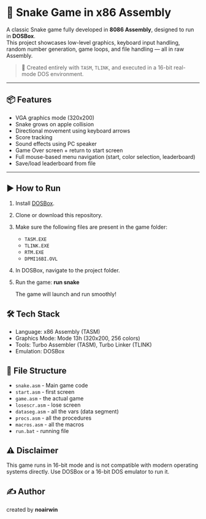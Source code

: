 # 🐍 Snake Game in x86 Assembly

A classic Snake game fully developed in **8086 Assembly**, designed to run in **DOSBox**.  
This project showcases low-level graphics, keyboard input handling, random number generation, game loops, and file handling — all in raw Assembly.

> 🔧 Created entirely with `TASM`, `TLINK`, and executed in a 16-bit real-mode DOS environment.

---

## 📦 Features

- VGA graphics mode (320x200)
- Snake grows on apple collision
- Directional movement using keyboard arrows
- Score tracking
- Sound effects using PC speaker
- Game Over screen + return to start screen
- Full mouse-based menu navigation (start, color selection, leaderboard)
- Save/load leaderboard from file

---

## ▶️ How to Run

1. Install [DOSBox](https://www.dosbox.com/).
2. Clone or download this repository.
3. Make sure the following files are present in the game folder:
   - `TASM.EXE`
   - `TLINK.EXE`
   - `RTM.EXE`
   - `DPMI16BI.OVL`
4. In DOSBox, navigate to the project folder.
5. Run the game:
  **run snake**

   The game will launch and run smoothly!

## 🛠 Tech Stack
- Language: x86 Assembly (TASM)
- Graphics Mode: Mode 13h (320x200, 256 colors)
- Tools: Turbo Assembler (TASM), Turbo Linker (TLINK)
- Emulation: DOSBox


## 📁 File Structure
- `snake.asm`         - Main game code
- `start.asm`         - first screen
- `game.asm`          - the actual game 
- `losescr.asm`       - lose screen
- `dataseg.asm`       - all the vars (data segment)
- `procs.asm`         - all the procedures
- `macros.asm`        - all the macros
- `run.bat`           - running file
## ⚠️ Disclaimer
This game runs in 16-bit mode and is not compatible with modern operating systems directly.
Use DOSBox or a 16-bit DOS emulator to run it.

## ✍️ Author
created by **noairwin**
